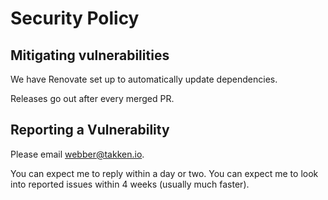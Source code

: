 # Security Policy

## Mitigating vulnerabilities

We have Renovate set up to automatically update dependencies.

Releases go out after every merged PR.

## Reporting a Vulnerability

Please email [webber@takken.io](mailto:webber@takken.io).

You can expect me to reply within a day or two.
You can expect me to look into reported issues within 4 weeks (usually much faster).
